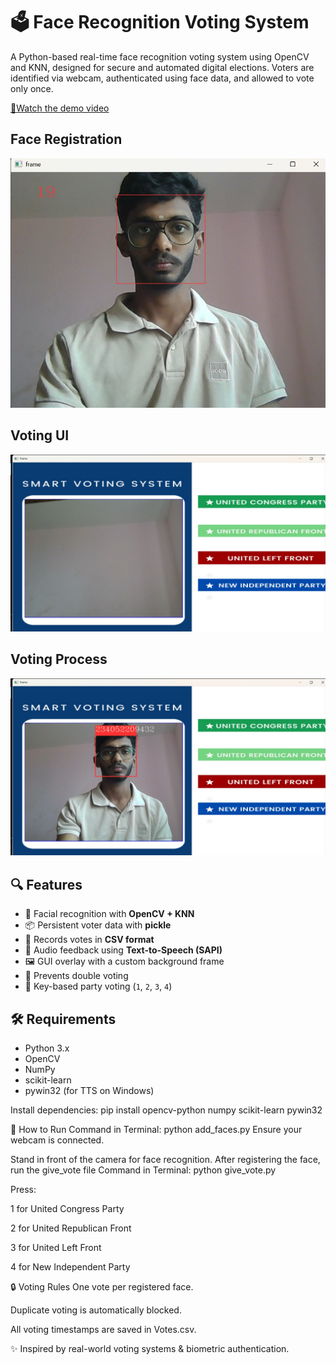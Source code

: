 # 🗳️ Face Recognition Voting System

A Python-based real-time face recognition voting system using OpenCV and KNN, designed for secure and automated digital elections. Voters are identified via webcam, authenticated using face data, and allowed to vote only once.

[🎥Watch the demo video](https://drive.google.com/file/d/1wem4cKyc_Bi9xwHK6Oq15UGAXCmAezp2/view?usp=sharing)


## Face Registration
![Face](Voting1.png)

## Voting UI 
![UI](voting2.png)

## Voting Process
![Vote](voting3.png)

## 🔍 Features

- 🧠 Facial recognition with **OpenCV + KNN**
- 📦 Persistent voter data with **pickle**
- 📄 Records votes in **CSV format**
- 🎤 Audio feedback using **Text-to-Speech (SAPI)**
- 🖼️ GUI overlay with a custom background frame
- 🛑 Prevents double voting
- 🔘 Key-based party voting (`1`, `2`, `3`, `4`)

## 🛠️ Requirements

- Python 3.x
- OpenCV
- NumPy
- scikit-learn
- pywin32 (for TTS on Windows)

Install dependencies:
pip install opencv-python numpy scikit-learn pywin32


🚀 How to Run
Command in Terminal: python add_faces.py
Ensure your webcam is connected.

Stand in front of the camera for face recognition.
After registering the face, run the give_vote file
Command in Terminal: python give_vote.py

Press:

1 for United Congress Party

2 for United Republican Front

3 for United Left Front

4 for New Independent Party


🔒 Voting Rules
One vote per registered face.

Duplicate voting is automatically blocked.

All voting timestamps are saved in Votes.csv.


✨ Inspired by real-world voting systems & biometric authentication.

